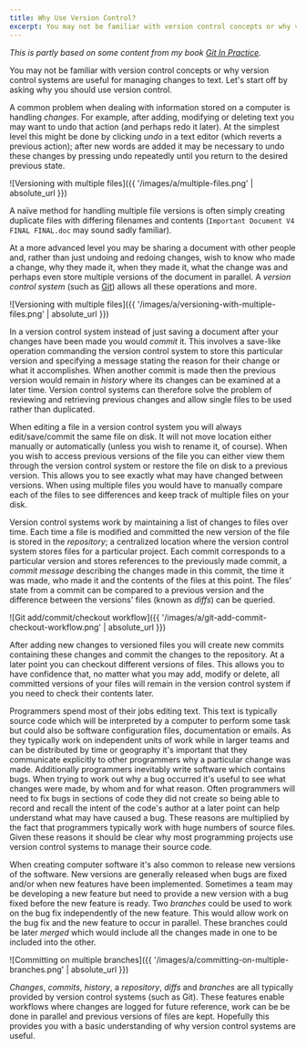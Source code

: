 ```yaml
---
title: Why Use Version Control?
excerpt: You may not be familiar with version control concepts or why version control systems are useful for managing changes to text. Let’s start off by asking why you should use version control.
---
```

_This is partly based on some content from my book [Git In Practice](https://www.manning.com/books/git-in-practice?a_bid=5688bbf4&a_aid=MikeMcQuaid)._

You may not be familiar with version control concepts or why version control systems are useful for managing changes to text. Let's start off by asking why you should use version control.

A common problem when dealing with information stored on a computer is handling _changes_. For example, after adding, modifying or deleting text you may want to undo that action (and perhaps redo it later). At the simplest level this might be done by clicking _undo_ in a text editor (which reverts a previous action); after new words are added it may be necessary to undo these changes by pressing undo repeatedly until you return to the desired previous state.

![Versioning with multiple files]({{ '/images/a/multiple-files.png' | absolute_url }})

A naïve method for handling multiple file versions is often simply creating duplicate files with differing filenames and contents (`Important Document V4 FINAL FINAL.doc` may sound sadly familiar).

At a more advanced level you may be sharing a document with other people and, rather than just undoing and redoing changes, wish to know who made a change, why they made it, when they made it, what the change was and perhaps even store multiple versions of the document in parallel. A _version control system_ (such as [Git](http://www.git-scm.com)) allows all these operations and more.

![Versioning with multiple files]({{ '/images/a/versioning-with-multiple-files.png' | absolute_url }})

In a version control system instead of just saving a document after your changes have been made you would _commit_ it. This involves a save-like operation commanding the version control system to store this particular version and specifying a message stating the reason for their change or what it accomplishes. When another commit is made then the previous version would remain in _history_ where its changes can be examined at a later time. Version control systems can therefore solve the problem of reviewing and retrieving previous changes and allow single files to be used rather than duplicated.

When editing a file in a version control system you will always edit/save/commit the same file on disk. It will not move location either manually or automatically (unless you wish to rename it, of course). When you wish to access previous versions of the file you can either view them through the version control system or restore the file on disk to a previous version. This allows you to see exactly what may have changed between versions. When using multiple files you would have to manually compare each of the files to see differences and keep track of multiple files on your disk.

Version control systems work by maintaining a list of changes to files over time. Each time a file is modified and committed the new version of the file is stored in the _repository_; a centralized location where the version control system stores files for a particular project. Each commit corresponds to a particular version and stores references to the previously made commit, a _commit message_ describing the changes made in this commit, the time it was made, who made it and the contents of the files at this point. The files' state from a commit can be compared to a previous version and the difference between the versions' files (known as _diffs_) can be queried.

![Git add/commit/checkout workflow]({{ '/images/a/git-add-commit-checkout-workflow.png' | absolute_url }})

After adding new changes to versioned files you will create new commits containing these changes and commit the changes to the repository. At a later point you can checkout different versions of files. This allows you to have confidence that, no matter what you may add, modify or delete, all committed versions of your files will remain in the version control system if you need to check their contents later.

Programmers spend most of their jobs editing text. This text is typically source code which will be interpreted by a computer to perform some task but could also be software configuration files, documentation or emails. As they typically work on independent units of work while in larger teams and can be distributed by time or geography it's important that they communicate explicitly to other programmers why a particular change was made. Additionally programmers inevitably write software which contains bugs. When trying to work out why a bug occurred it's useful to see what changes were made, by whom and for what reason. Often programmers will need to fix bugs in sections of code they did not create so being able to record and recall the intent of the code's author at a later point can help understand what may have caused a bug. These reasons are multiplied by the fact that programmers typically work with huge numbers of source files. Given these reasons it should be clear why most programming projects use version control systems to manage their source code.

When creating computer software it's also common to release new versions of the software. New versions are generally released when bugs are fixed and/or when new features have been implemented. Sometimes a team may be developing a new feature but need to provide a new version with a bug fixed before the new feature is ready. Two _branches_ could be used to work on the bug fix independently of the new feature. This would allow work on the bug fix and the new feature to occur in parallel. These branches could be later _merged_ which would include all the changes made in one to be included into the other.

![Committing on multiple branches]({{ '/images/a/committing-on-multiple-branches.png' | absolute_url }})

_Changes_, _commits_, _history_, a _repository_, _diffs_ and _branches_ are all typically provided by version control systems (such as Git). These features enable workflows where changes are logged for future reference, work can be be done in parallel and previous versions of files are kept. Hopefully this provides you with a basic understanding of why version control systems are useful.
